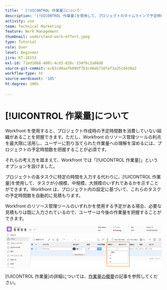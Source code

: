```yaml
---
title: ' [!UICONTROL 作業量]について'
description: '[!UICONTROL 作業量]を使用して、プロジェクトのタイムラインで予定時間数を簡単に見積もる方法を説明します。'
activity: use
team: Technical Marketing
feature: Work Management
thumbnail: understand-work-effort.jpeg
type: Tutorial
role: User
level: Beginner
jira: KT-10153
exl-id: 71ed10b8-4801-4cd3-828c-334f6c3a86d8
source-git-commit: ec82cd0aafb89df7b3c46eb716faf3a25cd438a2
workflow-type: ht
source-wordcount: '185'
ht-degree: 100%

---
```


# [!UICONTROL 作業量]について

Workfront を使用すると、プロジェクト作成時の予定時間数を消費していない組織があることを把握できます。ただし、Workfront のリソース管理ツールの利点を最大限に活用し、ユーザーに割り当てられた作業量への理解を深めるには、プロジェクトの予定時間数を把握することが必須です。

それらの考え方を踏まえて、Workfront では「[!UICONTROL 作業量]」というオプションを設けました。

プロジェクトの各タスクに特定の時間を入力する代わりに、[!UICONTROL 作業量]を使用して、タスクが小規模、中規模、大規模のいずれであるかを示すことができます。Workfront は、プロジェクト内の設定に基づいて、これらのタスクの予定時間数を自動的に見積もります。

Workfront のリソース管理ツールのいずれかを使用する予定がある場合、必要な見積もりは既に入力されているので、ユーザーは今後の作業量を把握することができます。

![「[!UICONTROL 作業量]」列を使用したプロジェクトタスクのリスト](assets/planner-fund-work-effort.png)

[!UICONTROL 作業量]の詳細については、[作業量の概要](https://experienceleague.adobe.com/docs/workfront/using/manage-work/tasks/task-information/work-effort.html?lang=ja)の記事を参照してください。
